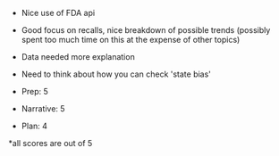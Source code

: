 - Nice use of FDA api
- Good focus on recalls, nice breakdown of possible trends (possibly spent too much time on this at the expense of other topics)
- Data needed more explanation
- Need to think about how you can check 'state bias'

- Prep: 5
- Narrative: 5
- Plan: 4

*all scores are out of 5
